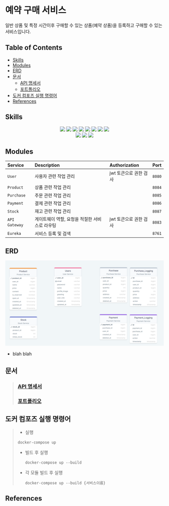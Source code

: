 # 예약 구매 서비스
일반 상품 및 특정 시간이후 구매할 수 있는 상품(예약 상품)을 등록하고 구매할 수 있는 서비스입니다.

## Table of Contents
- [Skills](#skills)
- [Modules](#modules)
- [ERD](#erd)
- [문서](#문서)
  - [API 명세서](#api-명세서)
  - [포트폴리오](#포트폴리오)
- [도커 컴포즈 실행 명령어](#도커-컴포즈-실행-명령어)
- [References](#references)

## Skills
<div align=center> 
<img src="https://img.shields.io/badge/java-007396?style=for-the-badge&logo=java&logoColor=white">
<img src="https://img.shields.io/badge/spring boot-6DB33F?style=for-the-badge&logo=springboot&logoColor=white">
<img src="https://img.shields.io/badge/spring data jpa-6DB33F?style=for-the-badge&logo=spring&logoColor=white">
<img src="https://img.shields.io/badge/junit5-25A162?style=for-the-badge&logo=junit5&logoColor=white">
<img src="https://img.shields.io/badge/postgresql-4169E1?style=for-the-badge&logo=postgresql&logoColor=white">
<img src="https://img.shields.io/badge/redis-DC382D?style=for-the-badge&logo=redis&logoColor=white">
<img src="https://img.shields.io/badge/h2-4479A1?style=for-the-badge">
<img src="https://img.shields.io/badge/docker-2496ED?style=for-the-badge&logo=docker&logoColor=white">

<br/>

<img src="https://img.shields.io/badge/Github-181717?style=for-the-badge&logo=Github&logoColor=white">
<img src="https://img.shields.io/badge/Notion-000000?style=for-the-badge&logo=notion&logoColor=white">
<img src="https://img.shields.io/badge/drawsql-%23000000.svg?style=for-the-badge&logo=diagrams.net&logoColor=white">
</div>

## Modules
| Service	      | Description	               | Authorization	 | Port |
|:--------------|:---------------------------|:---------------|:-----|
| `User`       | 사용자 관련 작업 관리               | jwt 토큰으로 권한 검사 | `8080` |
| `Product`       | 상품 관련 작업 관리                |                | `8084` |
| `Purchase`      | 주문 관련 작업 관리                |                | `8085` |
| `Payment`       | 결제 관련 작업 관리                |                | `8086` |
| `Stock`         | 재고 관련 작업 관리                |                | `8087` |
| `API Gateway`   | 게이트웨이 역할, 요청을 적절한 서비스로 라우팅 | jwt 토큰으로 권한 검사 | `8083` |
| `Eureka`        | 서비스 등록 및 검색                | | `8761` |

## ERD
![ERD](doc/ERD.png)
- blah blah

## 문서
>### [API 명세서](https://documenter.getpostman.com/view/27585524/2sA2rGtdyi)
>### [포트폴리오]()

## 도커 컴포즈 실행 명령어

> * 실행
>  ```
>  docker-compose up
>  ```
> * 빌드 후 실행
>   ```
>   docker-compose up --build
>   ```
> * 각 모듈 빌드 후 실행
>   ```
>   docker-compose up --build {서비스이름}
>   ```


## References

